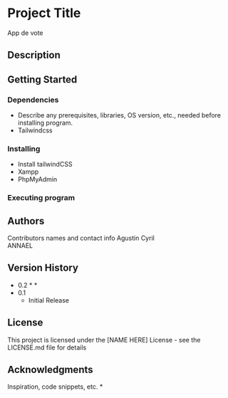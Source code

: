 # Project Title
App de vote

## Description


## Getting Started

### Dependencies

* Describe any prerequisites, libraries, OS version, etc., needed before installing program.
* Tailwindcss

### Installing

* Install tailwindCSS
* Xampp
* PhpMyAdmin



### Executing program



## Authors

Contributors names and contact info
Agustin 
Cyril  
ANNAEL

## Version History

* 0.2
    * 
    * 
* 0.1
    * Initial Release

## License

This project is licensed under the [NAME HERE] License - see the LICENSE.md file for details

## Acknowledgments

Inspiration, code snippets, etc.
* 
